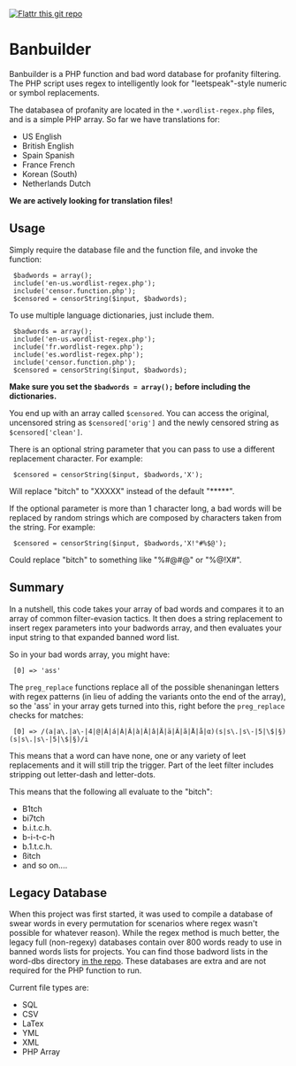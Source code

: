 [![Flattr this git repo](http://api.flattr.com/button/flattr-badge-large.png)](https://flattr.com/submit/auto?user_id=snipe&url=https://github.com/snipe/banbuilder&title=banbuilder&language=PHP&tags=github&category=software)

Banbuilder
==========

Banbuilder is a PHP function and bad word database for profanity filtering. The PHP script uses regex to intelligently look for "leetspeak"-style numeric or symbol replacements.

The databasea of profanity are located in the `*.wordlist-regex.php` files, and is a simple PHP array. So far we have translations for:

* US English
* British English
* Spain Spanish
* France French
* Korean (South)
* Netherlands Dutch

**We are actively looking for translation files!**

Usage
------
Simply require the database file and the function file, and invoke the function:

     $badwords = array();
     include('en-us.wordlist-regex.php');
     include('censor.function.php');
     $censored = censorString($input, $badwords);

To use multiple language dictionaries, just include them.

     $badwords = array();
     include('en-us.wordlist-regex.php');
     include('fr.wordlist-regex.php');
     include('es.wordlist-regex.php');
     include('censor.function.php');
     $censored = censorString($input, $badwords);

**Make sure you set the `$badwords = array();` before including the dictionaries.**

You end up with an array called `$censored`. You can access the original, uncensored string as `$censored['orig']` and the newly censored string as `$censored['clean']`.

There is an optional string parameter that you can pass to use a different replacement character. For example:

     $censored = censorString($input, $badwords,'X');

Will replace "bitch" to "XXXXX" instead of the default "*****".

If the optional parameter is more than 1 character long, a bad words will be replaced by random strings which are composed by characters taken from the string. For example:

     $censored = censorString($input, $badwords,'X!°#%$@');

Could replace "bitch" to something like "%#@#@" or "%@!X#".

Summary
-------
In a nutshell, this code takes your array of bad words and compares it to an array of common filter-evasion tactics. It then does a string replacement to insert regex parameters into your badwords array, and then evaluates your input string to that expanded banned word list.

So in your bad words array, you might have:

     [0] => 'ass'

The `preg_replace` functions replace all of the possible shenaningan letters with regex patterns (in lieu of adding the variants onto the end of the array), so the 'ass' in your array gets turned into this, right before the `preg_replace` checks for matches:

     [0] => /(a|a\.|a\-|4|@|Á|á|À|Â|à|Â|â|Ä|ä|Ã|ã|Å|å|α)(s|s\.|s\-|5|\$|§)(s|s\.|s\-|5|\$|§)/i

This means that a word can have none, one or any variety of leet replacements and it will still trip the trigger. Part of the leet filter includes stripping out letter-dash and letter-dots.

This means that the following all evaluate to the "bitch":

- B1tch
- bi7tch
- b.i.t.c.h.
- b-i-t-c-h
- b.1.t.c.h.
- ßitch
- and so on....

Legacy Database
---------------
When this project was first started, it was used to compile a database of swear words in every permutation for scenarios where regex wasn't possible for whatever reason). While the regex method is much better, the legacy full (non-regexy) databases contain over 800 words ready to use in banned words lists for projects. You can find those badword lists in the word-dbs directory [in the repo](https://github.com/snipe/banbuilder/tree/master/word-dbs). These databases are extra and are not required for the PHP function to run.

Current file types are:

- SQL
- CSV
- LaTex
- YML
- XML
- PHP Array